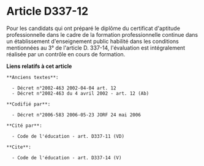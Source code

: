 # Article D337-12

Pour les candidats qui ont préparé le diplôme du certificat d'aptitude professionnelle dans le cadre de la formation
professionnelle continue dans un établissement d'enseignement public habilité dans les conditions mentionnées au 3° de
l'article D. 337-14, l'évaluation est intégralement réalisée par un contrôle en cours de formation.

**Liens relatifs à cet article**

	**Anciens textes**:

	  - Décret n°2002-463 2002-04-04 art. 12
	  - Décret n°2002-463 du 4 avril 2002 - art. 12 (Ab)

	**Codifié par**:

	  - Décret n°2006-583 2006-05-23 JORF 24 mai 2006

	**Cité par**:

	  - Code de l'éducation - art. D337-11 (VD)

	**Cite**:

	  - Code de l'éducation - art. D337-14 (V)
